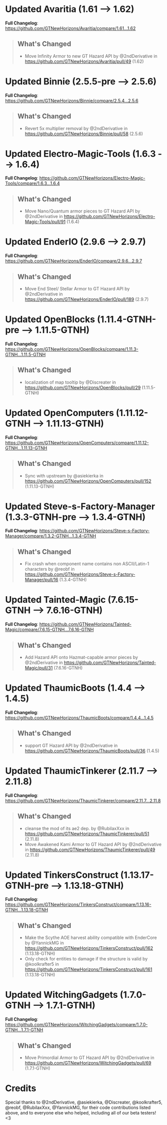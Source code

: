 # Updated Avaritia (1.61 -->  1.62)
**Full Changelog**: https://github.com/GTNewHorizons/Avaritia/compare/1.61...1.62
>## What's Changed
> * Move Infinity Armor to new GT Hazard API by @2ndDerivative in https://github.com/GTNewHorizons/Avaritia/pull/49 (1.62)
>

# Updated Binnie (2.5.5-pre -->  2.5.6)
**Full Changelog**: https://github.com/GTNewHorizons/Binnie/compare/2.5.4...2.5.6
>## What's Changed
> * Revert 5x multiplier removal by @2ndDerivative in https://github.com/GTNewHorizons/Binnie/pull/58 (2.5.6)
>

# Updated Electro-Magic-Tools (1.6.3 -->  1.6.4)
**Full Changelog**: https://github.com/GTNewHorizons/Electro-Magic-Tools/compare/1.6.3...1.6.4
>## What's Changed
> * Move Nano/Quantum armor pieces to GT Hazard API by @2ndDerivative in https://github.com/GTNewHorizons/Electro-Magic-Tools/pull/91 (1.6.4)
>

# Updated EnderIO (2.9.6 -->  2.9.7)
**Full Changelog**: https://github.com/GTNewHorizons/EnderIO/compare/2.9.6...2.9.7
>## What's Changed
> * Move End Steel/ Stellar Armor to GT Hazard API by @2ndDerivative in https://github.com/GTNewHorizons/EnderIO/pull/189 (2.9.7)
>

# Updated OpenBlocks (1.11.4-GTNH-pre -->  1.11.5-GTNH)
**Full Changelog**: https://github.com/GTNewHorizons/OpenBlocks/compare/1.11.3-GTNH...1.11.5-GTNH
>## What's Changed
> * localization of map tooltip by @Discreater in https://github.com/GTNewHorizons/OpenBlocks/pull/29 (1.11.5-GTNH)
>

# Updated OpenComputers (1.11.12-GTNH -->  1.11.13-GTNH)
**Full Changelog**: https://github.com/GTNewHorizons/OpenComputers/compare/1.11.12-GTNH...1.11.13-GTNH
>## What's Changed
> * Sync with upstream by @asiekierka in https://github.com/GTNewHorizons/OpenComputers/pull/152 (1.11.13-GTNH)
>

# Updated Steve-s-Factory-Manager (1.3.3-GTNH-pre -->  1.3.4-GTNH)
**Full Changelog**: https://github.com/GTNewHorizons/Steve-s-Factory-Manager/compare/1.3.2-GTNH...1.3.4-GTNH
>## What's Changed
> * Fix crash when component name contains non ASCII/Latin-1 characters by @reobf in https://github.com/GTNewHorizons/Steve-s-Factory-Manager/pull/16 (1.3.4-GTNH)
>

# Updated Tainted-Magic (7.6.15-GTNH -->  7.6.16-GTNH)
**Full Changelog**: https://github.com/GTNewHorizons/Tainted-Magic/compare/7.6.15-GTNH...7.6.16-GTNH
>## What's Changed
> * Add Hazard API onto Hazmat-capable armor pieces by @2ndDerivative in https://github.com/GTNewHorizons/Tainted-Magic/pull/31 (7.6.16-GTNH)
>

# Updated ThaumicBoots (1.4.4 -->  1.4.5)
**Full Changelog**: https://github.com/GTNewHorizons/ThaumicBoots/compare/1.4.4...1.4.5
>## What's Changed
> * support GT Hazard API by @2ndDerivative in https://github.com/GTNewHorizons/ThaumicBoots/pull/36 (1.4.5)
>

# Updated ThaumicTinkerer (2.11.7 -->  2.11.8)
**Full Changelog**: https://github.com/GTNewHorizons/ThaumicTinkerer/compare/2.11.7...2.11.8
>## What's Changed
> * cleanse the mod of its ae2 dep. by @RubilaxXxx in https://github.com/GTNewHorizons/ThaumicTinkerer/pull/51 (2.11.8)
> * Move Awakened Kami Armor to GT Hazard API by @2ndDerivative in https://github.com/GTNewHorizons/ThaumicTinkerer/pull/49 (2.11.8)
>

# Updated TinkersConstruct (1.13.17-GTNH-pre -->  1.13.18-GTNH)
**Full Changelog**: https://github.com/GTNewHorizons/TinkersConstruct/compare/1.13.16-GTNH...1.13.18-GTNH
>## What's Changed
> * Make the Scythe AOE harvest ability compatible with EnderCore by @YannickMG in https://github.com/GTNewHorizons/TinkersConstruct/pull/162 (1.13.18-GTNH)
> * Only check for entities to damage if the structure is valid by @koolkrafter5 in https://github.com/GTNewHorizons/TinkersConstruct/pull/161 (1.13.18-GTNH)
>

# Updated WitchingGadgets (1.7.0-GTNH -->  1.7.1-GTNH)
**Full Changelog**: https://github.com/GTNewHorizons/WitchingGadgets/compare/1.7.0-GTNH...1.7.1-GTNH
>## What's Changed
> * Move Primordial Armor to GT Hazard API by @2ndDerivative in https://github.com/GTNewHorizons/WitchingGadgets/pull/69 (1.7.1-GTNH)
>

# Credits
Special thanks to @2ndDerivative, @asiekierka, @Discreater, @koolkrafter5, @reobf, @RubilaxXxx, @YannickMG, for their code contributions listed above, and to everyone else who helped, including all of our beta testers! <3